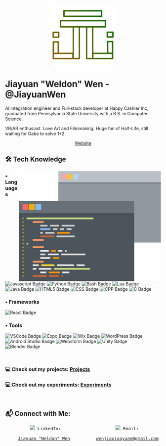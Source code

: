 <!-- ========================= Title Image =========================-->
<p align="center">
  <img src="./images/logo/Logo-1.png" width=200 /> 
</p>

<!-- ========================= Self Intro =========================-->
<h1 align="left">
Jiayuan "Weldon" Wen - @JiayuanWen
</h1>

<!-- ========================= Self Desc =========================-->
<p align="left">
  AI integration engineer and Full-stack developer at Happy Cashier Inc, graduated from Pennsylvania State University with a B.S. in Computer Science. 
</p>
<p align="left">
  VR/AR enthusiast. Love Art and Filmmaking. Huge fan of Half-Life, still waiting for Gabe to solve 1+2.
</p>

<!--
<p align="center">
   <img src="https://github-readme-streak-stats.herokuapp.com?user=JiayuanWen&theme=graywhite&background=DD272700&border=818181&stroke=A8A8A8&ring=AEFF00&fire=FFBB00&currStreakNum=8E8E8E&sideNums=8E8E8E&currStreakLabel=8E8E8E&sideLabels=8E8E8E&dates=8E8E8E"/> 
</p> 
-->

<p align="center">
  <a href="https://jiayuanwen.github.io/">Website</a>
</p>

<!-- ========================= Experiences =========================-->
<h2 align="left">
  🛠️ Tech Knowledge
</h2>

<div align="center">
  <img src="/images/cliparts/code.png" width=460 align="right">
</div>

<h3 align="left">
 • Languages
</h3>
<div align="left">
  <img alt="Javascript Badge" src="https://img.shields.io/badge/-JS-%23F7DF1E?style=for-the-badge&logo=javascript&logoColor=black">
  <img alt="Python Badge" src="https://img.shields.io/badge/-Python-%233776AB?style=for-the-badge&logo=python&logoColor=white">
  <img alt="Bash Badge" src="https://img.shields.io/badge/-Bash-%234EAA25?style=for-the-badge&logo=gnubash&logoColor=white">
  <img alt="Lua Badge" src="https://img.shields.io/badge/-Lua-%232C2D72?style=for-the-badge&logo=lua">
  <img alt="Java Badge" src="https://img.shields.io/badge/-Java-%23FC4C02?style=for-the-badge&logo=java&logoColor=white">
  <img alt="HTML5 Badge" src="https://img.shields.io/badge/-HTML-E34F26?style=for-the-badge&logo=html5&logoColor=white">
  <img alt="CSS Badge" src="https://img.shields.io/badge/CSS-1572B6?style=for-the-badge&logo=css3&logoColor=white">
  <img alt="CPP Badge" src="https://img.shields.io/badge/C%2B%2B-00599C?style=for-the-badge&logo=c%2B%2B&logoColor=white">
  <img alt="C Badge" src="https://img.shields.io/badge/C-00599C?style=for-the-badge&logo=c&logoColor=white">
</div>


<div>
  
</div>




<h3 align="left">
 • Frameworks
</h3>
<p align="left">
  <img alt="React Badge" src="https://img.shields.io/badge/-React-%2361DAFB?style=for-the-badge&logo=react&logoColor=black">
</p>

<h3 align="left">
 • Tools
</h3>
 
<p align="left">
  <img alt="VSCode Badge" src="https://img.shields.io/badge/VSCode-0078D4?style=for-the-badge&logo=visual%20studio%20code&logoColor=white">
  <img alt="Expo Badge" src="https://img.shields.io/badge/Expo-1B1F23?style=for-the-badge&logo=expo&logoColor=white">
  <img alt="Wix Badge" src="https://img.shields.io/badge/Wix-000?style=for-the-badge&logo=wix&logoColor=white">
  <img alt="WordPress Badge" src="https://img.shields.io/badge/Wordpress-21759B?style=for-the-badge&logo=wordpress&logoColor=white">
  <img alt="Android Studio Badge" src="https://img.shields.io/badge/Android_Studio-3DDC84?style=for-the-badge&logo=android-studio&logoColor=black&">
  <img alt="Webstorm Badge" src="https://img.shields.io/badge/WebStorm-000000?style=for-the-badge&logo=WebStorm&logoColor=white">
  <img alt="Unity Badge" src="https://img.shields.io/badge/Unity-100000?style=for-the-badge&logo=unity&logoColor=white">
  <img alt="Blender Badge" src="https://img.shields.io/badge/blender-%23F5792A.svg?style=for-the-badge&logo=blender&logoColor=white">
  <!-- Hidden icons 
  <a href="https://www.adobe.com/products/photoshop.html?promoid=RBS7NL7F&mv=other"><img src="https://github.com/JiayuanWen/JiayuanWen/blob/main/images/exprience/icons/photoshop.png"  style="width: 30px" /></a> &emsp;&nbsp;
  <a href="https://visualstudio.microsoft.com/"><img src="https://github.com/devicons/devicon/blob/master/icons/visualstudio/visualstudio-plain.svg"  style="width: 30px;" /></a> &emsp;&nbsp;
  -->
</p>
<br/>

<!--
![Jiayuan's GitHub stats](https://github-readme-stats.vercel.app/api?username=jiayuanwen&show_icons=true&bg_color=00000000&text_color=777777&border_color=777777)
-->

<h3 align="left">
  💻 Check out my projects: <a href="https://github.com/stars/JiayuanWen/lists/computer-projects">Projects</a>
</h3>
<h3 align="left">
  💻 Check out my experiments: <a href="https://github.com/stars/JiayuanWen/lists/experimentation">Experiments</a>
</h3>

<br/>

<p align="center">
  <!--
  <img src="https://github-readme-stats.vercel.app/api/top-langs/?username=JiayuanWen&layout=compact&count_private=true&langs_count=10&hide=css,ejs,html&exclude_repo=projects,blogs&bg_color=-45,ff0000,ff8800&text_color=e2dc00&border_color=00000000&title_color=fff900&icon_color=f8ff00" />
  <!--
  <img src="https://github-readme-stats.vercel.app/api?username=jiayuanwen&include_all_commits=true&count_private=trie&show_icons=true&bg_color=-45,ff0000,ff8800&text_color=e2dc00&border_color=00000000&title_color=fff900&icon_color=f8ff00" />
  -->
</p>

<!-- ========================= Contacts =========================-->
<h2>
📬 Connect with Me:
</h2>
<div align="center">
  <pre>
  <img src="https://raw.githubusercontent.com/yushi1007/yushi1007/main/images/linkedin.png" width="25px" /> LinkedIn:                     <img src="https://www.pngmart.com/files/16/Gmail-Logo-PNG-Transparent-Image.png" width="25px" /> Email: <br/>
    <a href="https://www.linkedin.com/in/jiayuanwen/">Jiayuan "Weldon" Wen</a>          <a href="mailto:wenjiaxiaoyuan@gmail.com">wenjiaxiaoyuan@gmail.com</a>
  </pre>
</div>

<!--
## 🎓 Education:
[<img src="https://external-content.duckduckgo.com/iu/?u=https%3A%2F%2Flogos-download.com%2Fwp-content%2Fuploads%2F2019%2F06%2FPennsylvania_State_University_Logo.png&f=1&nofb=1" width="30%"></img>](https://www.psu.edu/) \
<br>
**Institution:** Penn State Erie: The Behrend College \
**Major:** Computer Science \
**GPA (Cumulative):** 3.19 \
**GPA (Major):** 3.23
<br>
-->
